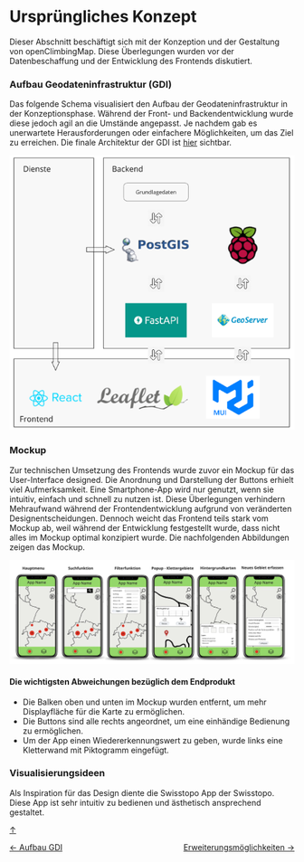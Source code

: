 # Ursprüngliches Konzept

<a id="top"></a>

Dieser Abschnitt beschäftigt sich mit der Konzeption und der Gestaltung von openClimbingMap. Diese Überlegungen wurden vor der Datenbeschaffung und der Entwicklung des Frontends diskutiert.

### Aufbau Geodateninfrastruktur (GDI)

<div id="gdi"></div>

Das folgende Schema visualisiert den Aufbau der Geodateninfrastruktur in der Konzeptionsphase. Während der Front- und Backendentwicklung wurde diese jedoch agil an die Umstände angepasst. Je nachdem gab es unerwartete Herausforderungen oder einfachere Möglichkeiten, um das Ziel zu erreichen. Die finale Architektur der GDI ist [hier](#gdi-final) sichtbar.

![GDI Konzept](bilder/GDI_Architektur_konzept.png)

### Mockup

Zur technischen Umsetzung des Frontends wurde zuvor ein Mockup für das User-Interface designed. Die Anordnung und Darstellung der Buttons erhielt viel Aufmerksamkeit. Eine Smartphone-App wird nur genutzt, wenn sie intuitiv, einfach und schnell zu nutzen ist. Diese Überlegungen verhindern Mehraufwand während der Frontendentwicklung aufgrund von veränderten Designentscheidungen. Dennoch weicht das Frontend teils stark vom Mockup ab, weil während der Entwicklung festgestellt wurde, dass nicht alles im Mockup optimal konzipiert wurde. Die nachfolgenden Abbildungen zeigen das Mockup.

![mockups](bilder/mockups.png)

#### Die wichtigsten Abweichungen bezüglich dem Endprodukt

- Die Balken oben und unten im Mockup wurden entfernt, um mehr Displayfläche für die Karte zu ermöglichen.
- Die Buttons sind alle rechts angeordnet, um eine einhändige Bedienung zu ermöglichen.
- Um der App einen Wiedererkennungswert zu geben, wurde links eine Kletterwand mit Piktogramm eingefügt.

### Visualisierungsideen

Als Inspiration für das Design diente die Swisstopo App der Swisstopo. Diese App ist sehr intuitiv zu bedienen und ästhetisch ansprechend gestaltet.

[↑](#top)

<div style="display: flex; justify-content: space-between;">
  <div>
    <a href="aufbauGDI.html">← Aufbau GDI</a>
  </div>
  <div>
    <a href="ausblick.html">Erweiterungsmöglichkeiten →</a>
  </div>
</div>

